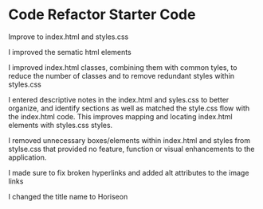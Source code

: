 # Code Refactor Starter Code

Improve to index.html and styles.css

I improved the sematic html elements

I improved index.html classes, combining them with common tyles, to reduce the number of classes and to remove redundant styles within styles.css

I entered descriptive notes in the index.html and syles.css to better organize, and identify sections as well as matched the style.css flow with the index.html code. This improves mapping and locating index.html elements with styles.css styles.

I removed unnecessary boxes/elements within index.html and styles from stylse.css that provided no feature, function or visual enhancements to the application.

I made sure to fix broken hyperlinks and added alt attributes to the image links

I changed the title name to Horiseon
